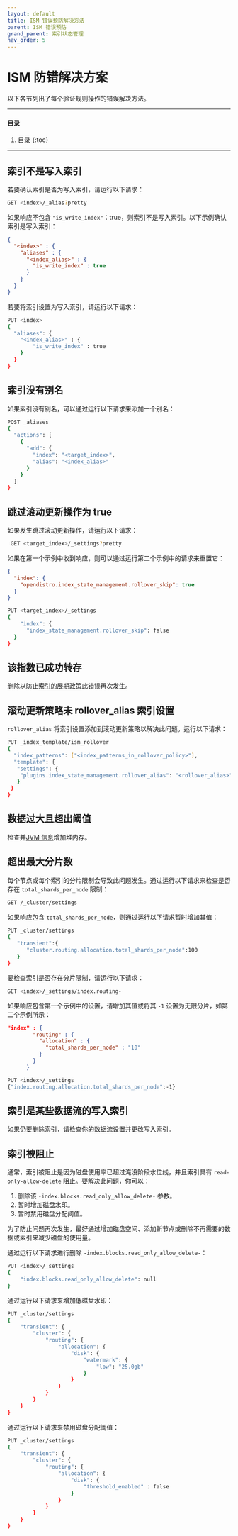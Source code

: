 ```yaml
---
layout: default
title: ISM 错误预防解决方法
parent: ISM 错误预防
grand_parent: 索引状态管理
nav_order: 5
---
```


# ISM 防错解决方案

以下各节列出了每个验证规则操作的错误解决方法。

---

#### 目录
1. 目录
{:toc}


---

## 索引不是写入索引

若要确认索引是否为写入索引，请运行以下请求：

```bash
GET <index>/_alias?pretty
```

如果响应不包含 `"is_write_index"`：true，则索引不是写入索引。以下示例确认索引是写入索引：

```json
{
  "<index>" : {
    "aliases" : {
      "<index_alias>" : { 
        "is_write_index" : true
      }
    }
  }
}
```

若要将索引设置为写入索引，请运行以下请求：

```bash
PUT <index>
{
  "aliases": {
    "<index_alias>" : {
        "is_write_index" : true
    }
  }
}
```

## 索引没有别名

如果索引没有别名，可以通过运行以下请求来添加一个别名：

```bash
POST _aliases
{
  "actions": [
    {
      "add": {
        "index": "<target_index>",
        "alias": "<index_alias>"
      }
    }
  ]
}
```

## 跳过滚动更新操作为 true

如果发生跳过滚动更新操作，请运行以下请求：

```bash
 GET <target_index>/_settings?pretty
```

如果在第一个示例中收到响应，则可以通过运行第二个示例中的请求来重置它：

```json
{
  "index": {
    "opendistro.index_state_management.rollover_skip": true
  }
}
```

```bash
PUT <target_index>/_settings
{
    "index": {
      "index_state_management.rollover_skip": false
  }
}
```

## 该指数已成功转存

删除以防止[索引的展期政策]({{site.url}}{{site.baseurl}}/im-plugin/ism/api/#remove-policy-from-index)此错误再次发生。

## 滚动更新策略未 rollover_alias 索引设置

 `rollover_alias` 将索引设置添加到滚动更新策略以解决此问题。运行以下请求：

```bash
PUT _index_template/ism_rollover
{
  "index_patterns": ["<index_patterns_in_rollover_policy>"],
  "template": {
   "settings": {
    "plugins.index_state_management.rollover_alias": "<rollover_alias>"
   }
 }
}
```

## 数据过大且超出阈值

检查并[JVM 信息]({{site.url}}{{site.baseurl}}/api-reference/nodes-apis/nodes-info/)增加堆内存。

## 超出最大分片数

每个节点或每个索引的分片限制会导致此问题发生。通过运行以下请求来检查是否存在 `total_shards_per_node` 限制：

```bash
GET /_cluster/settings
```

如果响应包含 `total_shards_per_node`，则通过运行以下请求暂时增加其值：

```bash
PUT _cluster/settings
{
   "transient":{
      "cluster.routing.allocation.total_shards_per_node":100
   }
}
```

要检查索引是否存在分片限制，请运行以下请求：

```bash
GET <index>/_settings/index.routing-
```

如果响应包含第一个示例中的设置，请增加其值或将其 `-1` 设置为无限分片，如第二个示例所示：

```json
"index" : {
        "routing" : {
          "allocation" : {
            "total_shards_per_node" : "10"
          }
        }
      }
```

```bash
PUT <index>/_settings
{"index.routing.allocation.total_shards_per_node":-1}
```

## 索引是某些数据流的写入索引

如果仍要删除索引，请检查你的[数据流]({{site.url}}{{site.baseurl}}/opensearch/data-streams/)设置并更改写入索引。

## 索引被阻止

通常，索引被阻止是因为磁盘使用率已超过淹没阶段水位线，并且索引具有 `read-only-allow-delete` 阻止。要解决此问题，你可以：

1. 删除该 `-index.blocks.read_only_allow_delete-` 参数。
1. 暂时增加磁盘水印。
1. 暂时禁用磁盘分配阈值。

为了防止问题再次发生，最好通过增加磁盘空间、添加新节点或删除不再需要的数据或索引来减少磁盘的使用量。

通过运行以下请求进行删除 `-index.blocks.read_only_allow_delete-`：

```bash
PUT <index>/_settings
{
    "index.blocks.read_only_allow_delete": null
}
```

通过运行以下请求来增加低磁盘水印：

```bash
PUT _cluster/settings
{
    "transient": {
        "cluster": {
            "routing": {
                "allocation": {
                    "disk": {
                        "watermark": {
                            "low": "25.0gb"
                        }
                    }
                }
            }
        }
    }
}
```

通过运行以下请求来禁用磁盘分配阈值：

```bash
PUT _cluster/settings
{
    "transient": {
        "cluster": {
            "routing": {
                "allocation": {
                    "disk": {
                        "threshold_enabled" : false
                    }
                }
            }
        }
    }
}
```